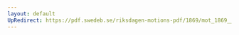 ```yaml
---
layout: default
UpRedirect: https://pdf.swedeb.se/riksdagen-motions-pdf/1869/mot_1869__ak__00271/mot_1869__ak__00271_001.pdf
---
```

